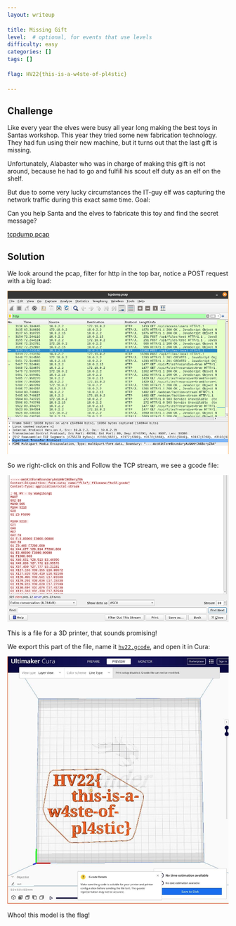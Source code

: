 ```yaml
---
layout: writeup

title: Missing Gift
level:  # optional, for events that use levels
difficulty: easy
categories: []
tags: []

flag: HV22{this-is-a-w4ste-of-pl4stic}

---
```


## Challenge

Like every year the elves were busy all year long making the best toys in Santas workshop. This year they tried some new fabrication technology. They had fun using their new machine, but it turns out that the last gift is missing.

Unfortunately, Alabaster who was in charge of making this gift is not around, because he had to go and fulfill his scout elf duty as an elf on the shelf.

But due to some very lucky circumstances the IT-guy elf was capturing the network traffic during this exact same time.
Goal:

Can you help Santa and the elves to fabricate this toy and find the secret message?

[tcpdump.pcap](writeupfiles/dec5/tcpdump.pcap)


## Solution

We look around the pcap, filter for http in the top bar, notice a POST request with a big load:

![](writeupfiles/dec5/screenshot-wireshark.png)

So we right-click on this and Follow the TCP stream, we see a gcode file:

![](writeupfiles/dec5/screenshot-wireshark2.png)

This is a file for a 3D printer, that sounds promising!

We export this part of the file, name it [`hv22.gcode`](writeupfiles/dec5/hv22.gcode), and open it in Cura:

![](writeupfiles/dec5/screenshot-cura.jpg)

Whoo! this model is the flag!


